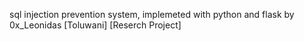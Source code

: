sql injection prevention system, implemeted with python and flask 
by 0x_Leonidas [Toluwani]
[Reserch Project]
